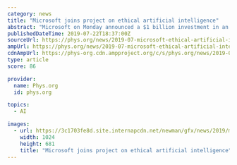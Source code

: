 ```yaml
---
category: news
title: "Microsoft joins project on ethical artificial intelligence"
abstract: "Microsoft on Monday announced a $1 billion investment in an OpenAI ethical artificial intelligence project backed by Tesla's Elon Musk and Amazon. The partnership will be devoted to developing ..."
publishedDateTime: 2019-07-22T18:37:00Z
sourceUrl: https://phys.org/news/2019-07-microsoft-ethical-artificial-intelligence.html
ampUrl: https://phys.org/news/2019-07-microsoft-ethical-artificial-intelligence.amp
cdnAmpUrl: https://phys-org.cdn.ampproject.org/c/s/phys.org/news/2019-07-microsoft-ethical-artificial-intelligence.amp
type: article
score: 86

provider:
  name: Phys.org
  id: phys.org

topics:
  - AI

images:
  - url: https://3c1703fe8d.site.internapcdn.net/newman/gfx/news/2019/microsoftisj.jpg
    width: 1024
    height: 681
    title: "Microsoft joins project on ethical artificial intelligence"
---
```

